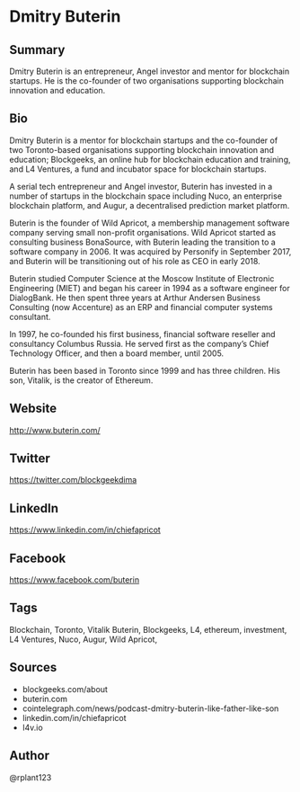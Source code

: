 # Dmitry Buterin

## Summary
Dmitry Buterin is an entrepreneur, Angel investor and mentor for blockchain startups. He is the co-founder of two organisations supporting blockchain innovation and education.

## Bio
Dmitry Buterin is a mentor for blockchain startups and the co-founder of two Toronto-based organisations supporting blockchain innovation and education; Blockgeeks, an online hub for blockchain education and training, and L4 Ventures, a fund and incubator space for blockchain startups. 

A serial tech entrepreneur and Angel investor, Buterin has invested in a number of startups in the blockchain space including Nuco, an enterprise blockchain platform, and Augur, a decentralised prediction market platform. 

Buterin is the founder of Wild Apricot, a membership management software company serving small non-profit organisations. Wild Apricot started as consulting business BonaSource, with Buterin leading the transition to a software company in 2006. It was acquired by Personify in September 2017, and Buterin will be transitioning out of his role as CEO in early 2018.

Buterin studied Computer Science at the Moscow Institute of Electronic Engineering (MIET) and began his career in 1994 as a software engineer for DialogBank. He then spent three years at Arthur Andersen Business Consulting (now Accenture) as an ERP and financial computer systems consultant.

In 1997, he co-founded his first business, financial software reseller and consultancy Columbus Russia. He served first as the company’s Chief Technology Officer, and then a board member, until 2005. 

Buterin has been based in Toronto since 1999 and has three children. His son, Vitalik, is the creator of Ethereum.

## Website
http://www.buterin.com/

## Twitter
https://twitter.com/blockgeekdima

## LinkedIn
https://www.linkedin.com/in/chiefapricot

## Facebook
https://www.facebook.com/buterin

## Tags
Blockchain, Toronto, Vitalik Buterin, Blockgeeks, L4, ethereum, investment, L4 Ventures, Nuco, Augur, Wild Apricot,

## Sources
- blockgeeks.com/about
- buterin.com
- cointelegraph.com/news/podcast-dmitry-buterin-like-father-like-son
- linkedin.com/in/chiefapricot
- l4v.io

## Author
@rplant123
